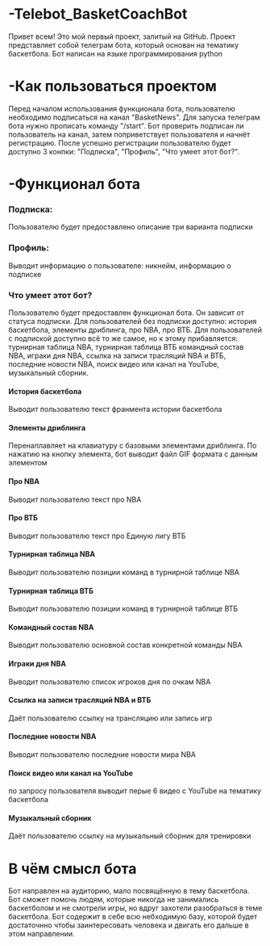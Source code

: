 # -Telebot_BasketCoachBot

Привет всем! Это мой первый проект, залитый на GitHub. Проект представляет собой телеграм бота, который основан на тематику баскетбола. Бот написан на языке программирования python

# -Как пользоваться проектом
Перед началом использования функционала бота, пользователю необходимо подписаться на канал "BasketNews". Для запуска телеграм бота нужно прописать команду "/start". Бот проверить подписан ли пользователь на канал, затем поприветствует пользователя и начнёт регистрацию. После успешно регистрации пользователю будет доступно 3 конпки: "Подписка", "Профиль", "Что умеет этот бот?".

# -Функционал бота

### Подписка:
 Пользователю будет предоставлено описание три варианта подписки

### Профиль:
 Выводит информацию о пользователе: никнейм, информацию о подписке
 
### Что умеет этот бот?
 Пользователю будет предоставлен функционал бота. Он зависит от статуса подписки. Для пользователей без подписки доступно: история баскетбола, элементы дриблинга, про NBA, про ВТБ. Для пользователей с подпиской доступно всё то же самое, но к этому прибавляется: турнирная таблица NBA, турнирная таблица ВТБ
командный состав NBA, играки дня NBA, ссылка на записи трасляций NBA и ВТБ, последние новости NBA, поиск видео или канал на YouTube, музыкальный сборник.

#### История баскетбола
 Выводит пользователю текст франмента истории баскетбола 
#### Элементы дриблинга
 Перенаплавляет на клавиатуру с базовыми элементами дриблинга. По нажатию на кнопку элемента, бот выводит файл GIF формата с данным элементом
#### Про NBA
 Выводит пользователю текст про NBA 
#### Про ВТБ
 Выводит пользователю текст про Единую лигу ВТБ 
#### Турнирная таблица NBA
 Выводит пользователю позиции команд в турнирной таблице NBA
#### Турнирная таблица ВТБ
 Выводит пользователю позиции команд в турнирной таблице ВТБ 
#### Командный состав NBA
 Выводит пользователю основной состав конкретной команды NBA
#### Играки дня NBA
 Выводит пользователю список игроков дня по очкам NBA
#### Ссылка на записи трасляций NBA и ВТБ
 Даёт пользователю ссылку на трансляцию или запись игр
#### Последние новости NBA
 Выводит пользователю последние новости мира NBA
#### Поиск видео или канал на YouTube
 по запросу пользователя выводит перые 6 видео с YouTube на тематику баскетбола
#### Музыкальный сборник
 Даёт пользователю ссылку на музыкальный сборник для тренировки 

# В чём смысл бота
 Бот направлен на аудиторию, мало посвящённую в тему баскетбола. Бот сможет помочь людям, которые никогда не занимались баскетболом и не смотрели игры, но вдруг захотели разобраться в теме баскетбола. Бот содержит в себе всю небходимую базу, которой будет достаточнно чтобы заинтересовать человека и двигать его дальше в этом направлении.  

